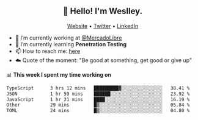<h2 align="center">👋 Hello! I'm Weslley.</h2>
<p align="center">
  <a href="http://weslleyneri.com.br">Website</a> •
  <a href="https://twitter.com/Weslley_Neri">Twitter</a> •
  <a href="https://www.linkedin.com/in/weslley-neri-3658908b">LinkedIn</a>
</p>


- 🔭 I’m currently working at [@MercadoLibre](https://github.com/mercadolibre)
- 🌱 I’m currently learning **Penetration Testing**
- 📫 How to reach me: [here](mailto:weslley39@gmail.com)
- ☁️ Quote of the moment: "Be good at something, get good or give up"

📊 **This week I spent my time working on**
<!--START_SECTION:waka-->

```txt
TypeScript      3 hrs 12 mins   █████████▓░░░░░░░░░░░░░░░   38.41 %
JSON            1 hr 59 mins    ██████░░░░░░░░░░░░░░░░░░░   23.92 %
JavaScript      1 hr 21 mins    ████░░░░░░░░░░░░░░░░░░░░░   16.19 %
Other           29 mins         █▒░░░░░░░░░░░░░░░░░░░░░░░   05.84 %
TOML            24 mins         █▒░░░░░░░░░░░░░░░░░░░░░░░   04.80 %
```

<!--END_SECTION:waka-->

<!-- Inspired by https://github.com/gruselhaus/gruselhaus -->